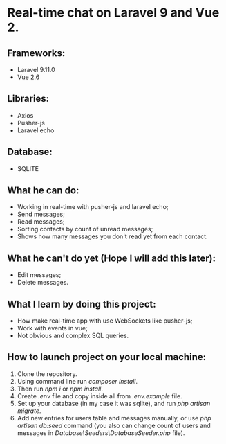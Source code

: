 # Real-time chat on Laravel 9 and Vue 2.

## Frameworks:

- Laravel 9.11.0
- Vue 2.6

## Libraries:

- Axios
- Pusher-js
- Laravel echo

## Database:

- SQLITE

## What he can do:

- Working in real-time with pusher-js and laravel echo;
- Send messages;
- Read messages;
- Sorting contacts by count of unread messages;
- Shows how many messages you don't read yet from each contact.

## What he can't do yet (Hope I will add this later):

- Edit messages;
- Delete messages.

## What I learn by doing this project:

- How make real-time app with use WebSockets like pusher-js;
- Work with events in vue;
- Not obvious and complex SQL queries.

## How to launch project on your local machine:

1. Clone the repository.
2. Using command line run *composer install*.
3. Then run *npm i* or *npm install*.
4. Create *.env* file and copy inside all from *.env.example* file.
5. Set up your database (in my case it was sqlite), and run *php artisan migrate*.
6. Add new entries for users table and messages manually, or use *php artisan db:seed* command (you also can change count of users and messages in *Database\Seeders\DatabaseSeeder.php* file).

